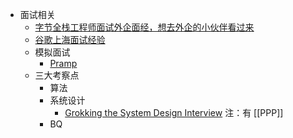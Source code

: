 - 面试相关
	- [字节全栈工程师面试外企面经，想去外企的小伙伴看过来](https://juejin.cn/post/7079017554672353294)
	- [谷歌上海面试经验](https://zhuanlan.zhihu.com/p/118283800)
	- 模拟面试
		- [Pramp](https://www.pramp.com/#/)
	- 三大考察点
		- 算法
		- 系统设计
			- [Grokking the System Design Interview](https://www.educative.io/courses/grokking-the-system-design-interview?aff=BYZE) 注：有 [[PPP]]
		- BQ